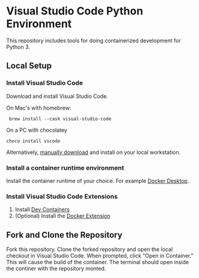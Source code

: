# Visual Studio Code Python Environment

This repository includes tools for doing containerized development for Python 3.

## Local Setup

### Install Visual Studio Code 

Download and install Visual Studio Code. 

On Mac's with homebrew:

```  brew install --cask visual-studio-code ```

On a PC with chocolatey

``` choco install vscode ```

Alternatively, [manually download](https://code.visualstudio.com/download) and install on your local workstation.

### Install a container runtime environment

Install the container runtime of your choice. For example [Docker Desktop](https://www.docker.com/products/docker-desktop/).

### Install Visual Studio Code Extensions

1. Install [Dev Containers](https://marketplace.visualstudio.com/items?itemName=ms-vscode-remote.remote-containers)
2. (Optional) Install the [Docker Extension](https://marketplace.visualstudio.com/items?itemName=ms-azuretools.vscode-docker)

## Fork and Clone the Repository

Fork this repository.
Clone the forked repository and open the local checkout in Visual Studio Code.
When prompted, click "Open in Container."
This will cause the build of the container.
The terminal should open inside the continer with the repository monted.